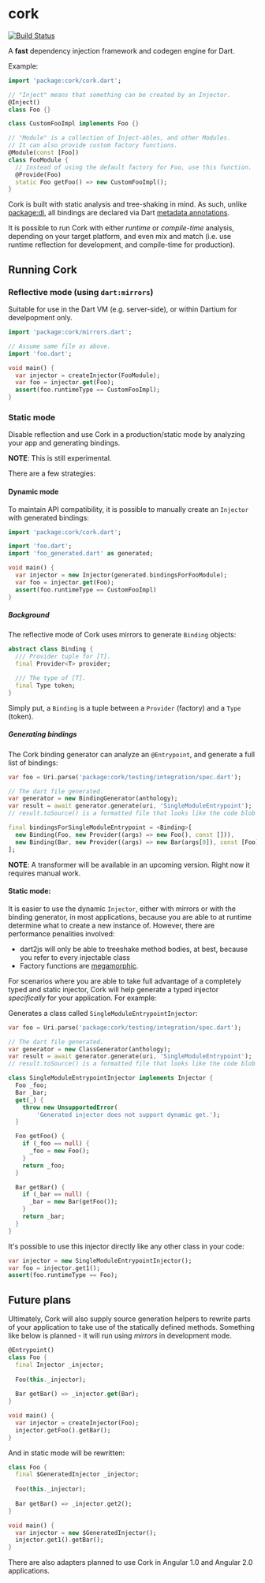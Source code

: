 # cork

[![Build Status](https://drone.io/github.com/matanlurey/cork/status.png)](https://drone.io/github.com/matanlurey/cork/latest)

A **fast** dependency injection framework and codegen engine for Dart.

Example:

```dart
import 'package:cork/cork.dart';

// "Inject" means that something can be created by an Injector.
@Inject()
class Foo {}

class CustomFooImpl implements Foo {}

// "Module" is a collection of Inject-ables, and other Modules.
// It can also provide custom factory functions.
@Module(const [Foo])
class FooModule {
  // Instead of using the default factory for Foo, use this function.
  @Provide(Foo)
  static Foo getFoo() => new CustomFooImpl();
}
```

Cork is built with static analysis and tree-shaking in mind. As such, unlike [package:di](https://pub.dartlang.org/packages/di), all bindings are declared via Dart [metadata annotations](https://www.dartlang.org/docs/dart-up-and-running/ch02.html#metadata).

It is possible to run Cork with either _runtime_ or _compile-time_ analysis, depending on your target platform, and even mix and match (i.e. use runtime reflection for development, and compile-time for production).

## Running Cork

### Reflective mode (using `dart:mirrors`)
Suitable for use in the Dart VM (e.g. server-side), or within Dartium for develpopment only.

```dart
import 'package:cork/mirrors.dart';

// Assume same file as above.
import 'foo.dart';

void main() {
  var injector = createInjector(FooModule);
  var foo = injector.get(Foo);
  assert(foo.runtimeType == CustomFooImpl);
}
```

### Static mode
Disable reflection and use Cork in a production/static mode by analyzing your app and generating bindings.

**NOTE**: This is still experimental.

There are a few strategies:

#### Dynamic mode

To maintain API compatibility, it is possible to manually create an `Injector` with generated bindings:

```dart
import 'package:cork/cork.dart';

import 'foo.dart';
import 'foo_generated.dart' as generated;

void main() {
  var injector = new Injector(generated.bindingsForFooModule);
  var foo = injector.get(Foo);
  assert(foo.runtimeType == CustomFooImpl)
}
```

##### Background

The reflective mode of Cork uses mirrors to generate `Binding` objects:

```dart
abstract class Binding {
  /// Provider tuple for [T].
  final Provider<T> provider;

  /// The type of [T].
  final Type token;
}
```

Simply put, a `Binding` is a tuple between a `Provider` (factory) and a `Type` (token).

##### Generating bindings

The Cork binding generator can analyze an `@Entrypoint`, and generate a full list of bindings:

```dart
var foo = Uri.parse('package:cork/testing/integration/spec.dart');

// The dart file generated.
var generator = new BindingGenerator(anthology);
var result = await generator.generate(uri, 'SingleModuleEntrypoint');
// result.toSource() is a formatted file that looks like the code blob below.
```

```dart
final bindingsForSingleModuleEntrypoint = <Binding>[
  new Binding(Foo, new Provider((args) => new Foo(), const [])),
  new Binding(Bar, new Provider((args) => new Bar(args[0]), const [Foo]))
];
```

**NOTE**: A transformer will be available in an upcoming version. Right now it requires manual work.

#### Static mode:


It is easier to use the dynamic `Injector`, either with mirrors or with the binding generator, in most applications, because you are able to at runtime determine what to create a new instance of. However, there are performance penalities involved:

- dart2js will only be able to treeshake method bodies, at best, because you refer to every injectable class
- Factory functions are [megamorphic](http://mrale.ph/blog/2015/01/11/whats-up-with-monomorphism.html).

For scenarios where you are able to take full advantage of a completely typed and static injector, Cork will help generate a typed injector *specifically* for your application. For example:

Generates a class called `SingleModuleEntrypointInjector`:

```dart
var foo = Uri.parse('package:cork/testing/integration/spec.dart');

// The dart file generated.
var generator = new ClassGenerator(anthology);
var result = await generator.generate(uri, 'SingleModuleEntrypoint');
// result.toSource() is a formatted file that looks like the code blob below.
```

```dart
class SingleModuleEntrypointInjector implements Injector {
  Foo _foo;
  Bar _bar;
  get(_) {
    throw new UnsupportedError(
        'Generated injector does not support dynamic get.');
  }

  Foo getFoo() {
    if (_foo == null) {
      _foo = new Foo();
    }
    return _foo;
  }

  Bar getBar() {
    if (_bar == null) {
      _bar = new Bar(getFoo());
    }
    return _bar;
  }
}
```

It's possible to use this injector directly like any other class in your code:

```dart
var injector = new SingleModuleEntrypointInjector();
var foo = injector.get1();
assert(foo.runtimeType == Foo);
```

## Future plans

Ultimately, Cork will also supply source generation helpers to rewrite parts of your application to take use of the statically defined methods. Something like below is planned - it will run using *mirrors* in development mode.

```dart
@Entrypoint()
class Foo {
  final Injector _injector;
  
  Foo(this._injector);
  
  Bar getBar() => _injector.get(Bar);
}

void main() {
  var injector = createInjector(Foo);
  injector.getFoo().getBar();
}
```

And in static mode will be rewritten:

```dart
class Foo {
  final $GeneratedInjector _injector;
  
  Foo(this._injector);
  
  Bar getBar() => _injector.get2();
}

void main() {
  var injector = new $GeneratedInjector();
  injector.get1().getBar();
}
```

There are also adapters planned to use Cork in Angular 1.0 and Angular 2.0 applications.
